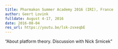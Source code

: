 ```yaml
---
title: Pharmakon Summer Academy 2016 (IRI), France
author: Geert Lovink
fulldate: August 4-17, 2016
date: 2016-08-04
res_url: https://youtu.be/lsk-zvxeqbE
---
```

“About platform theory. Discussion with Nick Srnicek”
